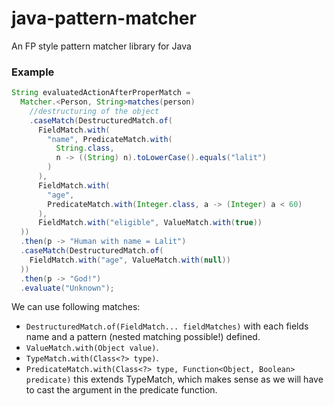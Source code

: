 # java-pattern-matcher
An FP style pattern matcher library for Java

### Example
```java
String evaluatedActionAfterProperMatch = 
  Matcher.<Person, String>matches(person)
    //destructuring of the object
    .caseMatch(DestructuredMatch.of(
      FieldMatch.with(
        "name", PredicateMatch.with(
          String.class,
          n -> ((String) n).toLowerCase().equals("lalit")
        )
      ),
      FieldMatch.with(
        "age",
        PredicateMatch.with(Integer.class, a -> (Integer) a < 60)
      ),
      FieldMatch.with("eligible", ValueMatch.with(true))
  ))
  .then(p -> "Human with name = Lalit")
  .caseMatch(DestructuredMatch.of(
    FieldMatch.with("age", ValueMatch.with(null))
  ))
  .then(p -> "God!")
  .evaluate("Unknown");
```

We can use following matches:
* `DestructuredMatch.of(FieldMatch... fieldMatches)` with each fields name and a pattern (nested matching possible!) defined.
* `ValueMatch.with(Object value)`.
* `TypeMatch.with(Class<?> type)`.
* `PredicateMatch.with(Class<?> type, Function<Object, Boolean> predicate)` this extends TypeMatch, which makes sense as we will have to cast the argument in the predicate function.
